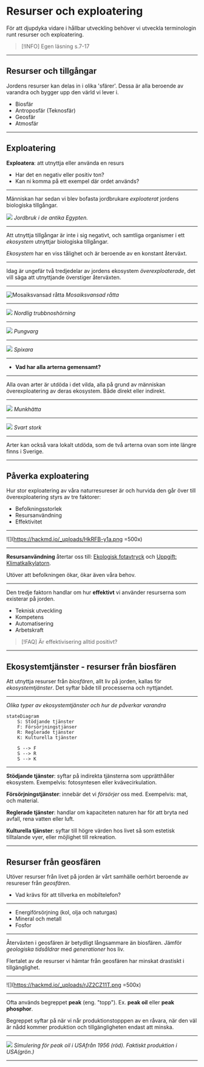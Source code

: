 # Resurser och exploatering

För att djupdyka vidare i hållbar utveckling behöver vi utveckla terminologin runt resurser och exploatering.

>[!INFO] Egen läsning
>s.7-17


---

## Resurser och tillgångar

Jordens resurser kan delas in i olika 'sfärer'. Dessa är alla beroende av varandra och bygger upp den värld vi lever i.

- Biosfär
- Antroposfär (Teknosfär)
- Geosfär
- Atmosfär


---

## Exploatering

**Exploatera**: att utnyttja eller använda en resurs

- Har det en negativ eller positiv ton?
- Kan ni komma på ett exempel där ordet används?

---

Människan har sedan vi blev bofasta jordbrukare *exploaterat* jordens biologiska tillgångar.

![](https://hackmd.io/_uploads/rJFQgbkyp.png)
*Jordbruk i de antika Egypten.*

---

Att utnyttja tillgångar är inte i sig negativt, och samtliga organismer i ett *ekosystem* utnyttjar biologiska tillgångar.

*Ekosystem* har en viss tålighet och är beroende av en konstant återväxt.

---

Idag är ungefär två tredjedelar av jordens ekosystem *överexploaterade*, det vill säga att utnyttjande överstiger återväxten.

---

![Mosaiksvansad råtta](https://hackmd.io/_uploads/HJRWGZ116.png)
*Mosaiksvansad råtta*

---

![](https://hackmd.io/_uploads/HyrhMb116.png)
*Nordlig trubbnoshörning*

---

![](https://hackmd.io/_uploads/HyKQQWyya.png)
*Pungvarg*

---

![](https://hackmd.io/_uploads/B18SmZk1p.png)
*Spixara*

---

- **Vad har alla arterna gemensamt?**

---

Alla ovan arter är utdöda i det vilda, alla på grund av människan överexploatering av deras ekosystem. Både direkt eller indirekt.

---

![](https://hackmd.io/_uploads/S1TRQZyy6.png)
*Munkhätta*

---

![](https://hackmd.io/_uploads/HkUbVby1p.png)
*Svart stork*

---

Arter kan också vara lokalt utdöda, som de två arterna ovan som inte längre finns i Sverige.

---

## Påverka exploatering

Hur stor exploatering av våra naturresureser är och hurvida den går över till överexploatering styrs av tre faktorer:

- Befolkningsstorlek
- Resursanvändning
- Effektivitet

---

![](https://hackmd.io/_uploads/HkRFB-y1a.png =500x)

---

**Resursanvändning** återtar oss till: [Ekologisk fotavtryck](/bae5sHgPQiuw7iFKfgWDcg) och [Uppgift: Klimatkalkylatorn](/TCgRZ8ysSGCwY9b3e9W6iw).

Utöver att befolkningen ökar, ökar även våra behov.

---

Den tredje faktorn handlar om hur **effektivt** vi använder resurserna som existerar på jorden.

- Teknisk utveckling
- Kompetens
- Automatisering
- Arbetskraft

>[!FAQ] Är effektivisering alltid positivt?

---

## Ekosystemtjänster - resurser från biosfären

Att utnyttja resurser från *biosfären*, allt liv på jorden, kallas för *ekosystemtjänster*. Det syftar både till processerna och nyttjandet.

---

*Olika typer av ekosystemtjänster och hur de påverkar varandra*

```mermaid
stateDiagram
    S: Stödjande tjänster
    F: Försörjningstjänser
    R: Reglerade tjänster
    K: Kulturella tjänster
    
    S --> F
    S --> R
    S --> K
```

---

**Stödjande tjänster**: syftar på indirekta tjänsterna som upprätthåller ekosystem. Exempelvis: fotosyntesen eller kvävecirkulation.

**Försörjningstjänster**: innebär det vi *försörjer* oss med. Exempelvis: mat, och material.

**Reglerade tjänster**: handlar om kapaciteten naturen har för att bryta ned avfall, rena vatten eller luft.

**Kulturella tjänster**: syftar till högre värden hos livet så som estetisk tilltalande vyer, eller möjlighet till rekreation.

---

## Resurser från geosfären

Utöver resurser från livet på jorden är vårt samhälle oerhört beroende av resureser från *geosfären*.

- Vad krävs för att tillverka en mobiltelefon?

---

- Energiförsörjning (kol, olja och naturgas)
- Mineral och metall
- Fosfor

---

Återväxten i geosfären är betydligt långsammare än biosfären. Jämför *geologiska tidsåldrar* med *generationer* hos liv.

Flertalet av de resurser vi hämtar från geosfären har minskat drastiskt i tillgänglighet.

---

![](https://hackmd.io/_uploads/rJZ2CZ11T.png =500x)

---

Ofta används begreppet **peak** (eng. "topp"). Ex. **peak oil** eller **peak phosphor**.

Begreppet syftar på när vi når produktionstopppen av en råvara, när den väl är nådd kommer produktion och tillgängligheten endast att minska.

---

![](https://hackmd.io/_uploads/SkqggGykp.png)
*Simulering för peak oil i USAfrån 1956 (röd).
Faktiskt produktion i USA(grön.)*

---


